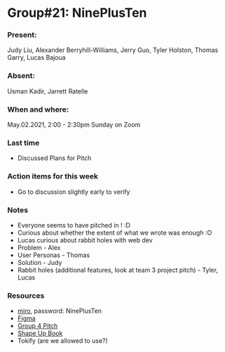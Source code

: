 # Group#21: NinePlusTen

### Present:

Judy Liu, Alexander Berryhill-Williams, Jerry Guo, Tyler Holston, Thomas Garry, Lucas Bajoua

### Absent:

Usman Kadir, Jarrett Ratelle

### When and where:

May.02.2021, 2:00 - 2:30pm Sunday on Zoom

### Last time

- Discussed Plans for Pitch

### Action items for this week

- Go to discussion slightly early to verify

### Notes

- Everyone seems to have pitched in ! :D
- Curious about whether the extent of what we wrote was enough :O
- Lucas curious about rabbit holes with web dev
- Problem - Alex
- User Personas - Thomas
- Solution - Judy
- Rabbit holes (additional features, look at team 3 project pitch) - Tyler, Lucas

### Resources

- [miro](https://miro.com/app/board/o9J_lJdxiAU=/), password: NinePlusTen
- [Figma](https://www.figma.com/file/ozPYo9xDLUzF46TTTyFECs/NinePlusTen?node-id=29%3A0)
- [Group 4 Pitch](https://github.com/AlexisChen99/cse110-w21-group4/blob/main/specs/pitch/MVP%20Project%20Pitch.pdf)
- [Shape Up Book](https://basecamp.com/shapeup/shape-up.pdf)
- Tokify (are we allowed to use?)
